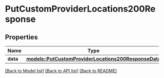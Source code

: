 # PutCustomProviderLocations200Response

## Properties

Name | Type | Description | Notes
------------ | ------------- | ------------- | -------------
**data** | [**models::PutCustomProviderLocations200ResponseData**](putCustomProviderLocations_200_response_data.md) |  | 

[[Back to Model list]](../README.md#documentation-for-models) [[Back to API list]](../README.md#documentation-for-api-endpoints) [[Back to README]](../README.md)


